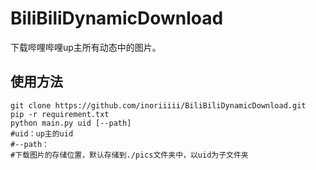 # BiliBiliDynamicDownload
下载哔哩哔哩up主所有动态中的图片。
## 使用方法
```shell
git clone https://github.com/inoriiiii/BiliBiliDynamicDownload.git
pip -r requirement.txt
python main.py uid [--path] 
#uid：up主的uid
#--path：
#下载图片的存储位置，默认存储到./pics文件夹中，以uid为子文件夹
```
